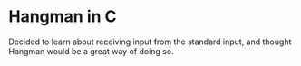 <h1>Hangman in C</h1>

<p>Decided to learn about receiving input from the standard input, and thought Hangman would be a great way of doing so.</p>

